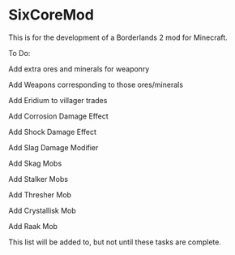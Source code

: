 SixCoreMod
==========

This is for the development of a Borderlands 2 mod for Minecraft.

To Do:

Add extra ores and minerals for weaponry

Add Weapons corresponding to those ores/minerals

Add Eridium to villager trades

Add Corrosion Damage Effect

Add Shock Damage Effect

Add Slag Damage Modifier

Add Skag Mobs

Add Stalker Mobs

Add Thresher Mob

Add Crystallisk Mob

Add Raak Mob

This list will be added to, but not until these tasks are complete.
